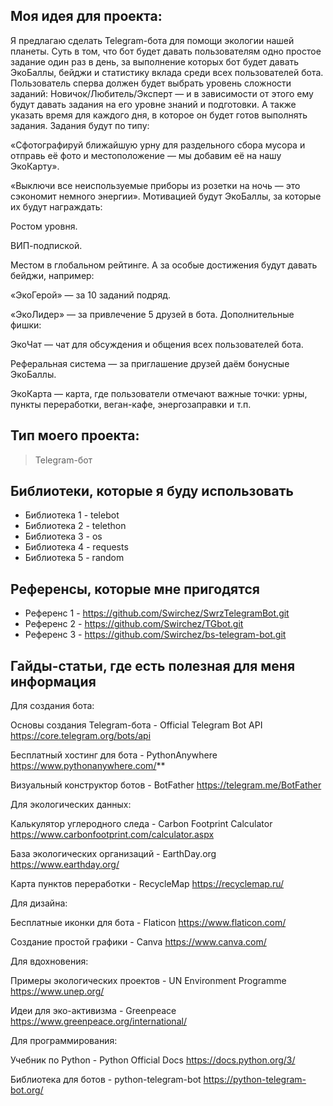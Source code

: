 ## Моя идея для проекта:
Я предлагаю сделать Telegram-бота для помощи экологии нашей планеты.
Суть в том, что бот будет давать пользователям одно простое задание один раз в день, за выполнение которых бот будет давать ЭкоБаллы, бейджи и статистику вклада среди всех пользователей бота.
Пользователь сперва должен будет выбрать уровень сложности заданий: Новичок/Любитель/Эксперт — и в зависимости от этого ему будут давать задания на его уровне знаний и подготовки. А также указать время для каждого дня, в которое он будет готов выполнять задания.
Задания будут по типу:

«Сфотографируй ближайшую урну для раздельного сбора мусора и отправь её фото и местоположение — мы добавим её на нашу ЭкоКарту».

«Выключи все неиспользуемые приборы из розетки на ночь — это сэкономит немного энергии».
Мотивацией будут ЭкоБаллы, за которые их будут награждать:

Ростом уровня.

ВИП-подпиской.

Местом в глобальном рейтинге.
А за особые достижения будут давать бейджи, например:

«ЭкоГерой» — за 10 заданий подряд.

«ЭкоЛидер» — за привлечение 5 друзей в бота.
Дополнительные фишки:

ЭкоЧат — чат для обсуждения и общения всех пользователей бота.

Реферальная система — за приглашение друзей даём бонусные ЭкоБаллы.

ЭкоКарта — карта, где пользователи отмечают важные точки: урны, пункты переработки, веган-кафе, энергозаправки и т.п.

## Тип моего проекта:
> Telegram-бот

## Библиотеки, которые я буду использовать
- Библиотека 1 - telebot
- Библиотека 2 - telethon
- Библиотека 3 - os
- Библиотека 4 - requests
- Библиотека 5 - random

## Референсы, которые мне пригодятся
- Референс 1 - https://github.com/Swirchez/SwrzTelegramBot.git
- Референс 2 - https://github.com/Swirchez/TGbot.git
- Референс 3 - https://github.com/Swirchez/bs-telegram-bot.git

## Гайды-статьи, где есть полезная для меня информация
Для создания бота:

Основы создания Telegram-бота - Official Telegram Bot API https://core.telegram.org/bots/api

Бесплатный хостинг для бота - PythonAnywhere https://www.pythonanywhere.com/**

Визуальный конструктор ботов - BotFather https://telegram.me/BotFather

Для экологических данных:

Калькулятор углеродного следа - Carbon Footprint Calculator https://www.carbonfootprint.com/calculator.aspx

База экологических организаций - EarthDay.org https://www.earthday.org/

Карта пунктов переработки - RecycleMap https://recyclemap.ru/

Для дизайна:

Бесплатные иконки для бота - Flaticon https://www.flaticon.com/

Создание простой графики - Canva https://www.canva.com/

Для вдохновения:

Примеры экологических проектов - UN Environment Programme https://www.unep.org/

Идеи для эко-активизма - Greenpeace https://www.greenpeace.org/international/

Для программирования:

Учебник по Python - Python Official Docs https://docs.python.org/3/

Библиотека для ботов - python-telegram-bot https://python-telegram-bot.org/
